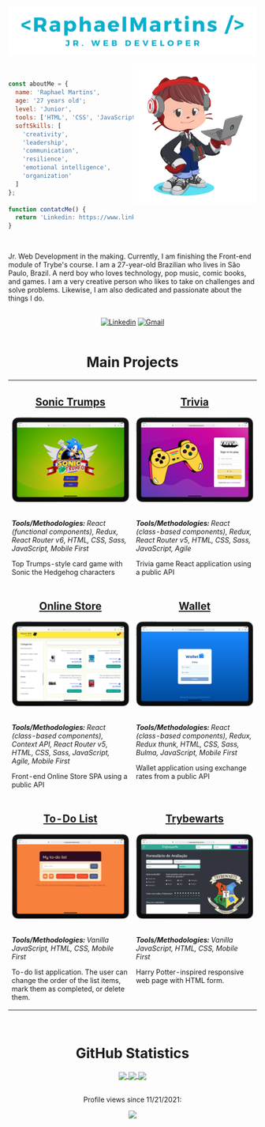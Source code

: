![Raphael Martins - Jr. Web Developer](./imagens/JR.%20web%20developer.png)

<img align="right" src="imagens/my_octocat.png" alt="My octocat" width="250px">

<br>

```JavaScript
const aboutMe = {
  name: 'Raphael Martins',
  age: '27 years old';
  level: 'Junior',
  tools: ['HTML', 'CSS', 'JavaScript ES6+', 'Sass', 'React', 'Redux', 'RTL'],
  softSkills: [
    'creativity',
    'leadership',
    'communication',
    'resilience',
    'emotional intelligence',
    'organization'
  ]
};

function contatcMe() {
  return 'Linkedin: https://www.linkedin.com/in/raphaelameidamartins/';
}
```

<br>

Jr. Web Development in the making. Currently, I am finishing the Front-end module of Trybe's course. I am a 27-year-old Brazilian who lives in São Paulo, Brazil. A nerd boy who loves technology, pop music, comic books, and games. I am a very creative person who likes to take on challenges and solve problems. Likewise, I am also dedicated and passionate about the things I do.

<br>

<div align="center">
  <a href="https://www.linkedin.com/in/raphaelameidamartins/" target="_blank" rel="external"><img src="https://img.shields.io/badge/LinkedIn-0077B5?style=for-the-badge&logo=linkedin&logoColor=white" alt="Linkedin"></a>
  <a href="mailto:raphael.almeida.martins@gmail.com" target="_blank"><img src="https://img.shields.io/badge/Gmail-D14836?style=for-the-badge&logo=gmail&logoColor=white" alt="Gmail"></a> 
</div>
<br>

<h1 align="center">Main Projects</h1>

<table>
  <tr>
    <td valign="top">
      <h2 align="center"><a href="https://github.com/raphaelalmeidamartins/sonic-trumps">Sonic Trumps</a></h2>
      <a href="https://raphaelalmeidamartins.github.io/sonic-trumps/"><img width="100%" src="./imagens/sonic-trumps.png" alt="Project-preview" /></a>
      <br>
      <br>
      <p><em><strong>Tools/Methodologies:</strong> React (functional components), Redux, React Router v6, HTML, CSS, Sass, JavaScript, Mobile First</em></p>
      <p>Top Trumps-style card game with Sonic the Hedgehog characters</p>
    </td>
    <td valign="top">
      <h2 align="center"><a href="https://github.com/raphaelalmeidamartins/trivia">Trivia</a></h2>
      <a href="https://raphaelalmeidamartins.github.io/trivia/"><img width="100%" src="./imagens/trivia.png" alt="Project-preview" /></a>
      <br>
      <br>
      <p><em><strong>Tools/Methodologies:</strong> React (class-based components), Redux, React Router v5, HTML, CSS, Sass, JavaScript, Agile</em></p>
      <p>Trivia game React application using a public API</p>
    </td>
  </tr>
  <tr>
    <td valign="top">
      <h2 align="center"><a href="https://github.com/raphaelalmeidamartins/front-end-online-store">Online Store</a></h2>
      <a href="https://raphaelalmeidamartins.github.io/front-end-online-store/#/"><img width="100%" src="./imagens/online-store.png" alt="Project-preview" /></a>
      <br>
      <br>
      <p><em><strong>Tools/Methodologies:</strong> React (class-based components), Context API, React Router v5, HTML, CSS, Sass, JavaScript, Agile, Mobile First</em></p>
      <p>Front-end Online Store SPA using a public API</p>
    </td>
    <td valign="top">
      <h2 align="center"><a href="https://github.com/raphaelalmeidamartins/trybewallet">Wallet</a></h2>
      <a href="https://raphaelalmeidamartins.github.io/trybewallet/"><img width="100%" src="./imagens/wallet.png" alt="Project-preview" /></a>
      <br>
      <br>
      <p><em><strong>Tools/Methodologies:</strong> React (class-based components), Redux, Redux thunk, HTML, CSS, Sass, Bulma, JavaScript, Mobile First</em></p>
      <p>Wallet application using exchange rates from a public API</p>
    </td>
  </tr>
  <tr>
    <td valign="top">
      <h2 align="center"><a href="https://github.com/raphaelalmeidamartins/to-do-list">To-Do List</a></h2>
      <a href="https://raphaelalmeidamartins.github.io/to-do-list/"><img width="100%" src="./imagens/to-do-list.png" alt="Project-preview" /></a>
      <br>
      <br>
      <p><em><strong>Tools/Methodologies:</strong> Vanilla JavaScript, HTML, CSS, Mobile First</em></p>
      <p>To-do list application. The user can change the order of the list items, mark them as completed, or delete them.</p>
    </td>
    <td valign="top">
      <h2 align="center"><a href="https://github.com/raphaelalmeidamartins/trybewarts">Trybewarts</a></h2>
      <a href="https://raphaelalmeidamartins.github.io/trybewarts/"><img width="100%" src="./imagens/trybewarts.png" alt="Project-preview" /></a>
      <br>
      <br>
      <p><em><strong>Tools/Methodologies:</strong> Vanilla JavaScript, HTML, CSS, Mobile First</em></p>
      <p>Harry Potter-inspired responsive web page with HTML form.</p>
    </td>
  </tr>
</table>
<br>

<h1 align="center">GitHub Statistics</h1>

<div align="center">
  <a href="https://github.com/anuraghazra/github-readme-stats">
    <img align="center" width="500px" src="https://github-readme-stats.vercel.app/api?username=raphaelalmeidamartins&count_private=true&show_icons=true&theme=dracula" />
  </a>
  <a href="https://github.com/anuraghazra/github-readme-stats">
    <img align="center" width="500px" src="https://github-readme-stats.vercel.app/api/top-langs/?username=raphaelalmeidamartins&layout=compact&theme=dracula" />
  </a>
  <a href="https://git.io/streak-stats">
    <img align="center" width="500px" src="http://github-readme-streak-stats.herokuapp.com?user=raphaelalmeidamartins&theme=dark&date_format=M%20j%5B%2C%20Y%5D" />
  </a>
  <br>
  <br>
  <div>
    <p>Profile views since 11/21/2021:</p>
    <p><img alingn="center" src="https://profile-counter.glitch.me/raphaelalmeidamartins/count.svg"></p>
  </div>
</div>
